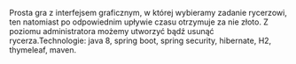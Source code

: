 Prosta gra z interfejsem graficznym, w której wybieramy zadanie rycerzowi, ten natomiast po odpowiednim upływie czasu otrzymuje za nie złoto. Z poziomu administratora możemy utworzyć bądź usunąć rycerza.Technologie: java 8, spring boot, spring security, hibernate, H2, thymeleaf, maven.
